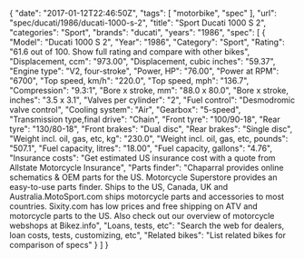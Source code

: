 {
    "date": "2017-01-12T22:46:50Z",
    "tags": [
        "motorbike",
        "spec"
    ],
    "url": "spec\/ducati\/1986\/ducati-1000-s-2",
    "title": "Sport Ducati 1000 S 2",
    "categories": "Sport",
    "brands": "ducati",
    "years": "1986",
    "spec": [
        {
            "Model": "Ducati 1000 S 2",
            "Year": "1986",
            "Category": "Sport",
            "Rating": "61.6 out of 100. Show full rating and compare with other bikes",
            "Displacement, ccm": "973.00",
            "Displacement, cubic inches": "59.37",
            "Engine type": "V2, four-stroke",
            "Power, HP": "76.00",
            "Power at RPM": "6700",
            "Top speed, km\/h": "220.0",
            "Top speed, mph": "136.7",
            "Compression": "9.3:1",
            "Bore x stroke, mm": "88.0 x 80.0",
            "Bore x stroke, inches": "3.5 x 3.1",
            "Valves per cylinder": "2",
            "Fuel control": "Desmodromic valve control",
            "Cooling system": "Air",
            "Gearbox": "5-speed",
            "Transmission type,final drive": "Chain",
            "Front tyre": "100\/90-18",
            "Rear tyre": "130\/80-18",
            "Front brakes": "Dual disc",
            "Rear brakes": "Single disc",
            "Weight incl. oil, gas, etc, kg": "230.0",
            "Weight incl. oil, gas, etc, pounds": "507.1",
            "Fuel capacity, litres": "18.00",
            "Fuel capacity, gallons": "4.76",
            "Insurance costs": "Get estimated US insurance cost with a quote from Allstate Motorcycle Insurance",
            "Parts finder": "Chaparral provides online schematics & OEM parts for the US.   Motorcycle Superstore provides an easy-to-use parts finder. Ships to the US, Canada, UK and Australia.MotoSport.com ships motorcycle parts and accessories to most countries.    Sixity.com has low prices and free shipping on ATV and motorcycle parts to the US. Also check out our overview of motorcycle webshops at Bikez.info",
            "Loans, tests, etc": "Search the web for dealers, loan costs, tests, customizing, etc",
            "Related bikes": "List related bikes for comparison of specs"
        }
    ]
}